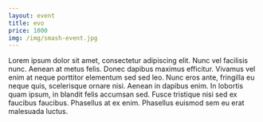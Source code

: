 ```yaml
---
layout: event
title: evo
price: 1000
img: /img/smash-event.jpg
---
```


Lorem ipsum dolor sit amet, consectetur adipiscing elit. Nunc vel facilisis nunc. Aenean at metus felis. Donec dapibus maximus efficitur. Vivamus vel enim at neque porttitor elementum sed sed leo. Nunc eros ante, fringilla eu neque quis, scelerisque ornare nisi. Aenean in dapibus enim. In lobortis quam ipsum, in blandit felis accumsan sed. Fusce tristique nisi sed ex faucibus faucibus. Phasellus at ex enim. Phasellus euismod sem eu erat malesuada luctus.
